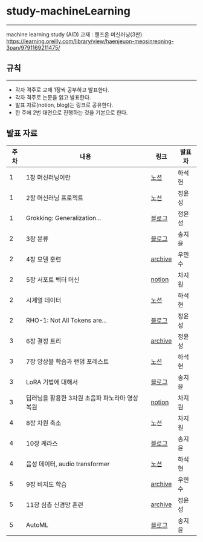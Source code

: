# study-machineLearning
---
machine learning study (AID)
교재 : 핸즈온 머신러닝(3판)
<https://learning.oreilly.com/library/view/haenjeuon-meosinreoning-3pan/9791169211475/>

## 규칙
---
* 각자 격주로 교재 1장씩 공부하고 발표한다.
* 각자 격주로 논문을 읽고 발표한다.
* 발표 자료(notion, blog)는 링크로 공유한다.
* 한 주에 2번 대면으로 진행하는 것을 기본으로 한다.

## 발표 자료
|주차|내용|링크|발표자|
|---|----|---|---|
|1|1장 머신러닝이란|[노션](https://attractive-share-bc1.notion.site/1-2024-04-242b154be4fa448684f1937dd97aee34)|하석현|
|1|2장 머신러닝 프로젝트|[노션](https://www.notion.so/hands-on-machine-learning-2-f9abe273f5454a9984c04fe1ed79b451?pvs=4)|정윤성|
|1|Grokking: Generalization...|[블로그](https://yunseong.tistory.com/entry/Grokking-Generalization-Beyond-Overfitting-on-Small-Algorithmic-Datasets-논문-리뷰)|정윤성|
|2|3장 분류|[블로그](https://ai0-0jiyun.tistory.com/2)|송지윤|
|2|4장 모델 훈련|[archive](./presentation_archive)|우민수|
|2|5장 서포트 벡터 머신|[notion](https://wonaonee.notion.site/cbb7f8c1fd8349a2a4bce3e295992bb3)|차지원|
|2|시계열 데이터|[노션](https://www.notion.so/c145b7bee12d41509b8df57d781ba5b5)|하석현|
|2|RHO-1: Not All Tokens are...|[블로그](https://yunseong.tistory.com/entry/RHO-1-Not-All-Tokens-are-What-You-Need-%EB%85%BC%EB%AC%B8-%EB%A6%AC%EB%B7%B0)|정윤성|
|3|6장 결정 트리|[archive](./presentation_archive)|정윤성|
|3|7장 앙상블 학습과 랜덤 포레스트|[노션](https://www.notion.so/7-ad918c733fb540ed8ecad869cd27e56b)|하석현|
|3|LoRA 기법에 대해서|[블로그](https://ai0-0jiyun.tistory.com/6)|송지윤|
|3|딥러닝을 활용한 3차원 초음파 파노라마 영상 복원|[notion](https://wonaonee.notion.site/cbb7f8c1fd8349a2a4bce3e295992bb3)|차지원|
|4|8장 차원 축소|[노션](https://wonaonee.notion.site/cbb7f8c1fd8349a2a4bce3e295992bb3)|차지원|
|4|10장 케라스|[블로그](https://ai0-0jiyun.tistory.com/7)|송지윤|
|4|음성 데이터, audio transformer|[노션](https://www.notion.so/7c170a8caad84b42913dec925d6bb73e)|하석현|
|5|9장 비지도 학습|[archive](./presentation_archive)|우민수|
|5|11장 심층 신경망 훈련|[archive](./presentation_archive)|정윤성|
|5|AutoML|[블로그](https://ai0-0jiyun.tistory.com/8)|송지윤|
